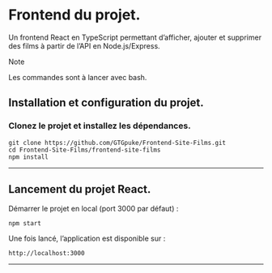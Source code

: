 # Frontend du projet.
Un frontend React en TypeScript permettant d’afficher, ajouter et supprimer des films à partir de l’API en Node.js/Express.

> [!NOTE]  
> Les commandes sont à lancer avec bash.
## Installation et configuration du projet.

### Clonez le projet et installez les dépendances.

    git clone https://github.com/GTGpuke/Frontend-Site-Films.git
    cd Frontend-Site-Films/frontend-site-films
    npm install

---

## Lancement du projet React.

Démarrer le projet en local (port 3000 par défaut) :

    npm start

Une fois lancé, l’application est disponible sur :
    
    http://localhost:3000

---

